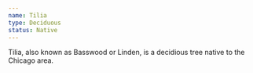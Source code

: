```yaml
---
name: Tilia
type: Deciduous
status: Native
---
```

Tilia, also known as Basswood or Linden, is a decidious tree native to the Chicago area.
